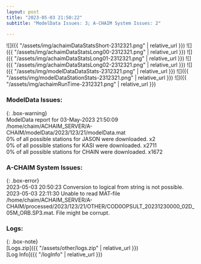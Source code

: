 ```yaml
---
layout: post
title: "2023-05-03 21:50:22"
subtitle: "ModelData Issues: 3; A-CHAIM System Issues: 2"

---
```


![]({{ "/assets/img/achaimDataStatsShort-2312321.png" | relative_url }})
![]({{ "/assets/img/achaimDataStatsLong00-2312321.png" | relative_url }})
![]({{ "/assets/img/achaimDataStatsLong01-2312321.png" | relative_url }})
![]({{ "/assets/img/achaimDataStatsLong02-2312321.png" | relative_url }})
![]({{ "/assets/img/modelDataDataStats-2312321.png" | relative_url }})
![]({{ "/assets/img/modelDataStationStats-2312321.png" | relative_url }})
![]({{ "/assets/img/achaimRunTime-2312321.png" | relative_url }})


### ModelData Issues:  
  
{: .box-warning}  
 ModelData report for 03-May-2023 21:50:09   
 /home/chaim/ACHAIM_SERVER/A-CHAIM/modelData/2023/123/21/modelData.mat   
 0% of all possible stations for JASON were downloaded. x2   
 0% of all possible stations for KASI were downloaded. x2711   
 0% of all possible stations for CHAIN were downloaded. x1672   
  
### A-CHAIM System Issues:  
  
{: .box-error}  
2023-05-03 20:50:23 Conversion to logical from string is not possible.  
2023-05-03 22:11:30 Unable to read MAT-file /home/chaim/ACHAIM_SERVER/A-CHAIM/processed/2023/123/21/OTHER/COD0OPSULT_20231230000_02D_05M_ORB.SP3.mat. File might be corrupt.  

### Logs:  
  
{: .box-note}  
[Logs.zip]({{ "/assets/other/logs.zip" | relative_url }})  
[Log Info]({{ "/logInfo" | relative_url }})  
